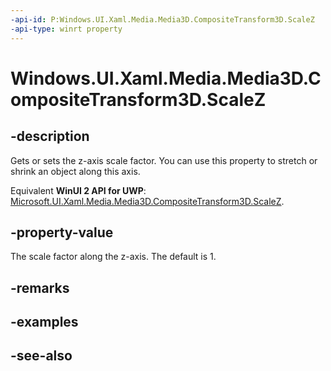 ```yaml
---
-api-id: P:Windows.UI.Xaml.Media.Media3D.CompositeTransform3D.ScaleZ
-api-type: winrt property
---
```


<!-- Property syntax
public double ScaleZ { get;  set; }
-->

# Windows.UI.Xaml.Media.Media3D.CompositeTransform3D.ScaleZ

## -description
Gets or sets the z-axis scale factor. You can use this property to stretch or shrink an object along this axis.

Equivalent **WinUI 2 API for UWP**: [Microsoft.UI.Xaml.Media.Media3D.CompositeTransform3D.ScaleZ](/windows/winui/api/microsoft.ui.xaml.media.media3d.compositetransform3d.scalez).

## -property-value
The scale factor along the z-axis. The default is 1.

## -remarks

## -examples

## -see-also
